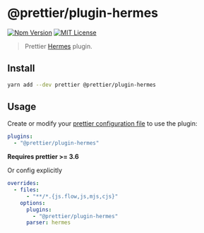 # @prettier/plugin-hermes

[![Npm Version](https://img.shields.io/npm/v/@prettier/plugin-hermes.svg?style=flat-square)](https://www.npmjs.com/package/@prettier/plugin-hermes)
[![MIT License](https://img.shields.io/npm/l/@prettier/plugin-hermes.svg?style=flat-square)](https://github.com/prettier/prettier/blob/main/license)

> Prettier [Hermes](https://github.com/facebook/hermes/blob/main/README.md) plugin.

## Install

```bash
yarn add --dev prettier @prettier/plugin-hermes
```

## Usage

Create or modify your [prettier configuration file](https://prettier.io/docs/en/configuration) to use the plugin:

```yaml
plugins:
  - "@prettier/plugin-hermes"
```

**Requires prettier >= 3.6**

Or config explicitly

```yaml
overrides:
  - files:
      - "**/*.{js.flow,js,mjs,cjs}"
    options:
      plugins:
        - "@prettier/plugin-hermes"
      parser: hermes
```
